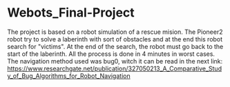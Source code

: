 # Webots_Final-Project
The project is based on a robot simulation of a rescue mision. The Pioneer2 robot try to solve a laberinth with sort of obstacles and at the end this robot search for "victims". At the end of the search, the robot must go back to the start of the laberinth.
All the process is done in 4 minutes in worst cases.
The navigation method used was bug0, witch it can be read in the next link:
https://www.researchgate.net/publication/327050213_A_Comparative_Study_of_Bug_Algorithms_for_Robot_Navigation
